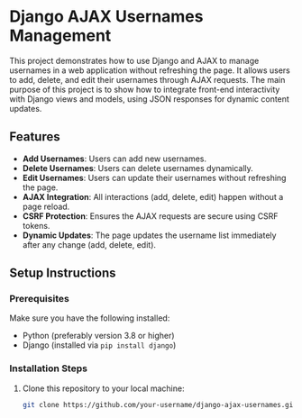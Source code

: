 # Django AJAX Usernames Management

This project demonstrates how to use Django and AJAX to manage usernames in a web application without refreshing the page. It allows users to add, delete, and edit their usernames through AJAX requests. The main purpose of this project is to show how to integrate front-end interactivity with Django views and models, using JSON responses for dynamic content updates.

## Features

- **Add Usernames**: Users can add new usernames.
- **Delete Usernames**: Users can delete usernames dynamically.
- **Edit Usernames**: Users can update their usernames without refreshing the page.
- **AJAX Integration**: All interactions (add, delete, edit) happen without a page reload.
- **CSRF Protection**: Ensures the AJAX requests are secure using CSRF tokens.
- **Dynamic Updates**: The page updates the username list immediately after any change (add, delete, edit).

## Setup Instructions

### Prerequisites

Make sure you have the following installed:

- Python (preferably version 3.8 or higher)
- Django (installed via `pip install django`)

### Installation Steps

1. Clone this repository to your local machine:
   ```bash
   git clone https://github.com/your-username/django-ajax-usernames.git
